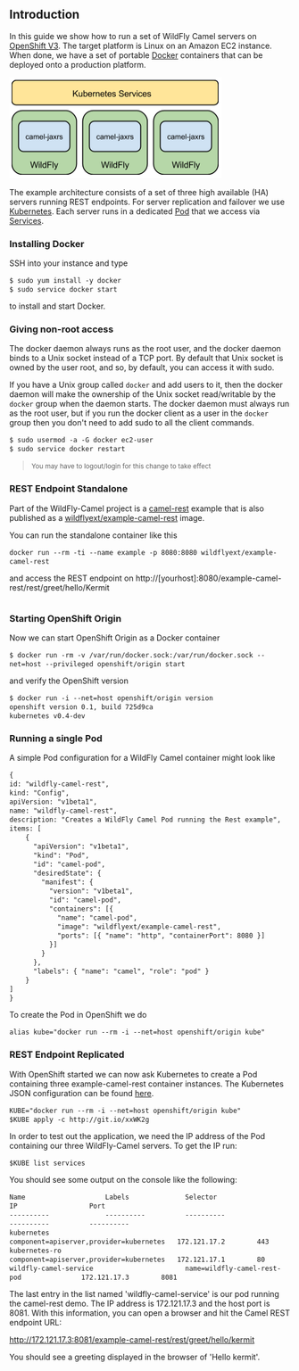 ## Introduction

In this guide we show how to run a set of WildFly Camel servers on [OpenShift V3](https://github.com/openshift/origin). The target platform is Linux on an Amazon EC2 instance. When done, we have a set of portable [Docker](https://www.docker.io/) containers that can be deployed onto a production platform.

![](../images/example-rest-design.png)

The example architecture consists of a set of three high available (HA) servers running REST endpoints. For server replication and failover we use [Kubernetes](http://kubernetes.io). Each server runs in a dedicated [Pod](https://github.com/GoogleCloudPlatform/kubernetes/blob/master/docs/pods.md) that we access via [Services](https://github.com/GoogleCloudPlatform/kubernetes/blob/master/docs/services.md).

### Installing Docker

SSH into your instance and type 

```
$ sudo yum install -y docker
$ sudo service docker start
``` 

to install and start Docker.

### Giving non-root access

The docker daemon always runs as the root user, and the docker daemon binds to a Unix socket instead of a TCP port. By default that Unix socket is owned by the user root, and so, by default, you can access it with sudo.

If you have a Unix group called `docker` and add users to it, then the docker daemon will make the ownership of the Unix socket read/writable by the `docker` group when the daemon starts. The docker daemon must always run as the root user, but if you run the docker client as a user in the `docker` group then you don't need to add sudo to all the client commands.

```
$ sudo usermod -a -G docker ec2-user
$ sudo service docker restart
``` 

> <small>You may have to logout/login for this change to take effect</small>

### REST Endpoint Standalone

Part of the WildFly-Camel project is a [camel-rest](https://github.com/wildflyext/wildfly-camel/tree/master/examples/camel-rest) example that is also published as a [wildflyext/example-camel-rest](https://registry.hub.docker.com/u/wildflyext/example-camel-rest/) image.

You can run the standalone container like this

```
docker run --rm -ti --name example -p 8080:8080 wildflyext/example-camel-rest
```

and access the REST endpoint on http://[yourhost]:8080/example-camel-rest/rest/greet/hello/Kermit


```
```

### Starting OpenShift Origin

Now we can start OpenShift Origin as a Docker container

```
$ docker run -rm -v /var/run/docker.sock:/var/run/docker.sock --net=host --privileged openshift/origin start
```

and verify the OpenShift version 

```
$ docker run -i --net=host openshift/origin version
openshift version 0.1, build 725d9ca
kubernetes v0.4-dev
```

### Running a single Pod

A simple Pod configuration for a WildFly Camel container might look like

```
{
id: "wildfly-camel-rest",
kind: "Config",
apiVersion: "v1beta1",
name: "wildfly-camel-rest",
description: "Creates a WildFly Camel Pod running the Rest example",
items: [ 
	{
	  "apiVersion": "v1beta1",
	  "kind": "Pod",
	  "id": "camel-pod",
	  "desiredState": {
	    "manifest": {
	      "version": "v1beta1",
	      "id": "camel-pod",
	      "containers": [{
	        "name": "camel-pod",
	        "image": "wildflyext/example-camel-rest",
	        "ports": [{ "name": "http", "containerPort": 8080 }]
	      }]
	    }
	  },
	  "labels": { "name": "camel", "role": "pod" }
	}
]
}
```

To create the Pod in OpenShift we do

```
alias kube="docker run --rm -i --net=host openshift/origin kube"
```

### REST Endpoint Replicated

With OpenShift started we can now ask Kubernetes to create a Pod containing three example-camel-rest container instances. The Kubernetes JSON configuration can be found [here](http://git.io/xxWK2g).

```
KUBE="docker run --rm -i --net=host openshift/origin kube"
$KUBE apply -c http://git.io/xxWK2g
```

In order to test out the application, we need the IP address of the Pod containing our three WildFly-Camel servers. To get the IP run:

```
$KUBE list services
```

You should see some output on the console like the following:

```
Name                    Labels              Selector                                  IP                  Port
----------              ----------          ----------                                ----------          ----------
kubernetes                                  component=apiserver,provider=kubernetes   172.121.17.2        443
kubernetes-ro                               component=apiserver,provider=kubernetes   172.121.17.1        80
wildfly-camel-service                       name=wildfly-camel-rest-pod               172.121.17.3        8081
```

The last entry in the list named 'wildfly-camel-service' is our pod running the camel-rest demo. The IP address is 172.121.17.3 and the host port is 8081. With this information, you can open a browser and hit the Camel REST endpoint URL:

http://172.121.17.3:8081/example-camel-rest/rest/greet/hello/kermit

You should see a greeting displayed in the browser of 'Hello kermit'.